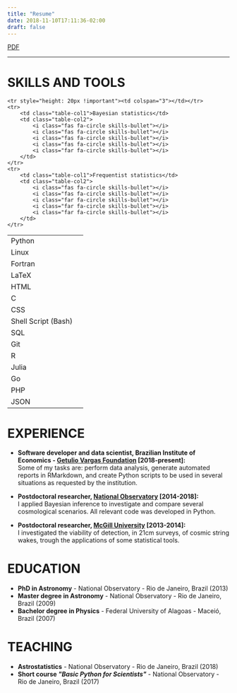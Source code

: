```yaml
---
title: "Resume"
date: 2018-11-10T17:11:36-02:00
draft: false
---
```


<a href="/CV_BSantos.pdf" class="single-button" target="_blank">PDF</a>

---


# <i class="fas fa-laptop-code resume-header-icon"></i> SKILLS AND TOOLS

<table>
    <tr>
        <td class="table-col1">Python</td>
        <td class="table-col2">
            <i class="fas fa-circle skills-bullet"></i>
            <i class="fas fa-circle skills-bullet"></i>
            <i class="fas fa-circle skills-bullet"></i>
            <i class="fas fa-circle skills-bullet"></i>
            <i class="fas fa-circle skills-bullet"></i>
        </td>
    </tr>
    <tr>
        <td class="table-col1">Linux</td>
        <td class="table-col2">
            <i class="fas fa-circle skills-bullet"></i>
            <i class="fas fa-circle skills-bullet"></i>
            <i class="fas fa-circle skills-bullet"></i>
            <i class="fas fa-circle skills-bullet"></i>
            <i class="far fa-circle skills-bullet"></i>
        </td>
    </tr>
    <tr>
        <td class="table-col1">Fortran</td>
        <td class="table-col2">
            <i class="fas fa-circle skills-bullet"></i>
            <i class="fas fa-circle skills-bullet"></i>
            <i class="fas fa-circle skills-bullet"></i>
            <i class="fas fa-circle skills-bullet"></i>
            <i class="far fa-circle skills-bullet"></i>
        </td>
    </tr>
    <tr>
        <td class="table-col1">LaTeX</td>
        <td class="table-col2">
            <i class="fas fa-circle skills-bullet"></i>
            <i class="fas fa-circle skills-bullet"></i>
            <i class="fas fa-circle skills-bullet"></i>
            <i class="fas fa-circle skills-bullet"></i>
            <i class="far fa-circle skills-bullet"></i>
        </td>
    </tr>
    <tr>
        <td class="table-col1">HTML</td>
        <td class="table-col2">
            <i class="fas fa-circle skills-bullet"></i>
            <i class="fas fa-circle skills-bullet"></i>
            <i class="fas fa-circle skills-bullet"></i>
            <i class="fas fa-circle skills-bullet"></i>
            <i class="far fa-circle skills-bullet"></i>
        </td>
    </tr>
    <tr>
        <td class="table-col1">C</td>
        <td class="table-col2">
            <i class="fas fa-circle skills-bullet"></i>
            <i class="fas fa-circle skills-bullet"></i>
            <i class="fas fa-circle skills-bullet"></i>
            <i class="far fa-circle skills-bullet"></i>
            <i class="far fa-circle skills-bullet"></i>
        </td>
    </tr>
    <tr>
        <td class="table-col1">CSS</td>
        <td class="table-col2">
            <i class="fas fa-circle skills-bullet"></i>
            <i class="fas fa-circle skills-bullet"></i>
            <i class="fas fa-circle skills-bullet"></i>
            <i class="far fa-circle skills-bullet"></i>
            <i class="far fa-circle skills-bullet"></i>
        </td>
    </tr>
    <tr>
        <td class="table-col1">Shell Script (Bash)</td>
        <td class="table-col2">
            <i class="fas fa-circle skills-bullet"></i>
            <i class="fas fa-circle skills-bullet"></i>
            <i class="fas fa-circle skills-bullet"></i>
            <i class="far fa-circle skills-bullet"></i>
            <i class="far fa-circle skills-bullet"></i>
        </td>
    </tr>
    <tr>
        <td class="table-col1">SQL</td>
        <td class="table-col2">
            <i class="fas fa-circle skills-bullet"></i>
            <i class="fas fa-circle skills-bullet"></i>
            <i class="fas fa-circle skills-bullet"></i>
            <i class="far fa-circle skills-bullet"></i>
            <i class="far fa-circle skills-bullet"></i>
        </td>
    </tr>
    <tr>
        <td class="table-col1">Git</td>
        <td class="table-col2">
            <i class="fas fa-circle skills-bullet"></i>
            <i class="fas fa-circle skills-bullet"></i>
            <i class="fas fa-circle skills-bullet"></i>
            <i class="far fa-circle skills-bullet"></i>
            <i class="far fa-circle skills-bullet"></i>
        </td>
    </tr>
    <tr>
        <td class="table-col1">R</td>
        <td class="table-col2">
            <i class="fas fa-circle skills-bullet"></i>
            <i class="far fa-circle skills-bullet"></i>
            <i class="far fa-circle skills-bullet"></i>
            <i class="far fa-circle skills-bullet"></i>
            <i class="far fa-circle skills-bullet"></i>
        </td>
    </tr>
    <tr>
        <td class="table-col1">Julia</td>
        <td class="table-col2">
            <i class="fas fa-circle skills-bullet"></i>
            <i class="far fa-circle skills-bullet"></i>
            <i class="far fa-circle skills-bullet"></i>
            <i class="far fa-circle skills-bullet"></i>
            <i class="far fa-circle skills-bullet"></i>
        </td>
    </tr>
    <tr>
        <td class="table-col1">Go</td>
        <td class="table-col2">
            <i class="fas fa-circle skills-bullet"></i>
            <i class="far fa-circle skills-bullet"></i>
            <i class="far fa-circle skills-bullet"></i>
            <i class="far fa-circle skills-bullet"></i>
            <i class="far fa-circle skills-bullet"></i>
        </td>
    </tr>
    <tr>
        <td class="table-col1">PHP</td>
        <td class="table-col2">
            <i class="fas fa-circle skills-bullet"></i>
            <i class="far fa-circle skills-bullet"></i>
            <i class="far fa-circle skills-bullet"></i>
            <i class="far fa-circle skills-bullet"></i>
            <i class="far fa-circle skills-bullet"></i>
        </td>
    </tr>
    <tr>
        <td class="table-col1">JSON</td>
        <td class="table-col2">
            <i class="fas fa-circle skills-bullet"></i>
            <i class="far fa-circle skills-bullet"></i>
            <i class="far fa-circle skills-bullet"></i>
            <i class="far fa-circle skills-bullet"></i>
            <i class="far fa-circle skills-bullet"></i>
        </td>
    </tr>

    <tr style="height: 20px !important"><td colspan="3"></td></tr>
    <tr>
        <td class="table-col1">Bayesian statistics</td>
        <td class="table-col2">
            <i class="fas fa-circle skills-bullet"></i>
            <i class="fas fa-circle skills-bullet"></i>
            <i class="fas fa-circle skills-bullet"></i>
            <i class="fas fa-circle skills-bullet"></i>
            <i class="far fa-circle skills-bullet"></i>
        </td>
    </tr>
    <tr>
        <td class="table-col1">Frequentist statistics</td>
        <td class="table-col2">
            <i class="fas fa-circle skills-bullet"></i>
            <i class="fas fa-circle skills-bullet"></i>
            <i class="far fa-circle skills-bullet"></i>
            <i class="far fa-circle skills-bullet"></i>
            <i class="far fa-circle skills-bullet"></i>
        </td>
    </tr>
</table>


# <i class="fas fa-building resume-header-icon"></i> EXPERIENCE

- **Software developer and data scientist, Brazilian Institute of Economics - [Getulio Vargas Foundation](https://www.fgv.br/en) [2018-present]:**<br>
Some of my tasks are: perform data analysis, generate automated reports in RMarkdown, and create Python scripts to be used in several situations as requested by the institution.

- **Postdoctoral researcher, [National Observatory](https://www.on.br) [2014-2018]:**<br>
I applied Bayesian inference to investigate and compare several cosmological scenarios. All relevant code was developed in Python.

- **Postdoctoral researcher, [McGill University](https://www.mcgill.ca) [2013-2014]:**<br>
I investigated the viability of detection, in 21cm surveys, of cosmic string wakes, trough the applications of some statistical tools.


# <i class="fas fa-university resume-header-icon"></i> EDUCATION

- **PhD in Astronomy** - National Observatory - Rio de Janeiro, Brazil (2013)
- **Master degree in Astronomy** - National Observatory - Rio de Janeiro, Brazil (2009)
- **Bachelor degree in Physics** - Federal University of Alagoas - Maceió, Brazil (2007)


# <i class="fas fa-chalkboard-teacher resume-header-icon"></i> TEACHING

- **Astrostatistics** - National Observatory - Rio de Janeiro, Brazil (2018)
- **Short course _"Basic Python for Scientists"_** - National Observatory - Rio de Janeiro, Brazil (2017)
